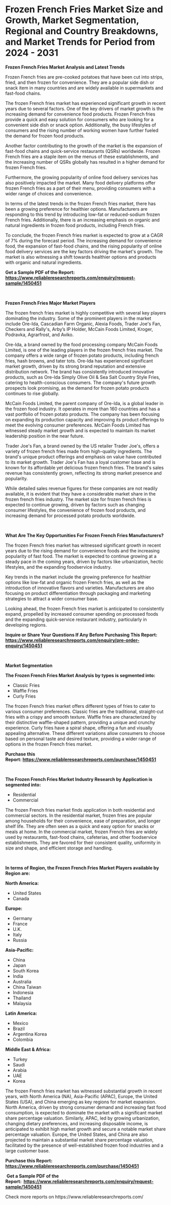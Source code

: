 <p><h1>Frozen French Fries Market Size and Growth, Market Segmentation, Regional and Country Breakdowns, and Market Trends for Period from 2024 -  2031</h1></p><p><strong>Frozen French Fries Market Analysis and Latest Trends</strong></p>
<p><p>Frozen French fries are pre-cooked potatoes that have been cut into strips, fried, and then frozen for convenience. They are a popular side dish or snack item in many countries and are widely available in supermarkets and fast-food chains.</p><p>The frozen French fries market has experienced significant growth in recent years due to several factors. One of the key drivers of market growth is the increasing demand for convenience food products. Frozen French fries provide a quick and easy solution for consumers who are looking for a convenient side dish or snack option. Additionally, the busy lifestyles of consumers and the rising number of working women have further fueled the demand for frozen food products.</p><p>Another factor contributing to the growth of the market is the expansion of fast-food chains and quick-service restaurants (QSRs) worldwide. Frozen French fries are a staple item on the menus of these establishments, and the increasing number of QSRs globally has resulted in a higher demand for frozen French fries.</p><p>Furthermore, the growing popularity of online food delivery services has also positively impacted the market. Many food delivery platforms offer frozen French fries as a part of their menu, providing consumers with a wider range of choices and convenience.</p><p>In terms of the latest trends in the frozen French fries market, there has been a growing preference for healthier options. Manufacturers are responding to this trend by introducing low-fat or reduced-sodium frozen French fries. Additionally, there is an increasing emphasis on organic and natural ingredients in frozen food products, including French fries.</p><p>To conclude, the frozen French fries market is expected to grow at a CAGR of 7% during the forecast period. The increasing demand for convenience food, the expansion of fast-food chains, and the rising popularity of online food delivery services are the key factors driving the market's growth. The market is also witnessing a shift towards healthier options and products with organic and natural ingredients.</p></p>
<p><strong>Get a Sample PDF of the Report:&nbsp; <a href="https://www.reliableresearchreports.com/enquiry/request-sample/1450451">https://www.reliableresearchreports.com/enquiry/request-sample/1450451</a></strong></p>
<p>&nbsp;</p>
<p><strong>Frozen French Fries Major Market Players</strong></p>
<p><p>The frozen french fries market is highly competitive with several key players dominating the industry. Some of the prominent players in the market include Ore-Ida, Cascadian Farm Organic, Alexia Foods, Trader Joe's Fan, Checkers and Rally's, Arby’s IP Holder, McCain Foods Limited, Kroger, Podravka, Agrarfrost, and Aviko.</p><p>Ore-Ida, a brand owned by the food processing company McCain Foods Limited, is one of the leading players in the frozen french fries market. The company offers a wide range of frozen potato products, including french fries, hash browns, and tater tots. Ore-Ida has experienced significant market growth, driven by its strong brand reputation and extensive distribution network. The brand has consistently introduced innovative products, such as Ore-Ida Simply Olive Oil & Sea Salt Country Style Fries, catering to health-conscious consumers. The company's future growth prospects look promising, as the demand for frozen potato products continues to rise globally.</p><p>McCain Foods Limited, the parent company of Ore-Ida, is a global leader in the frozen food industry. It operates in more than 160 countries and has a vast portfolio of frozen potato products. The company has been focusing on expanding its production capacity and improving its product offerings to meet the evolving consumer preferences. McCain Foods Limited has witnessed steady market growth and is expected to maintain its market leadership position in the near future.</p><p>Trader Joe's Fan, a brand owned by the US retailer Trader Joe's, offers a variety of frozen french fries made from high-quality ingredients. The brand's unique product offerings and emphasis on value have contributed to its market growth. Trader Joe's Fan has a loyal customer base and is known for its affordable yet delicious frozen french fries. The brand's sales revenue has consistently grown, reflecting its strong market presence and popularity.</p><p>While detailed sales revenue figures for these companies are not readily available, it is evident that they have a considerable market share in the frozen french fries industry. The market size for frozen french fries is expected to continue growing, driven by factors such as changing consumer lifestyles, the convenience of frozen food products, and increasing demand for processed potato products worldwide.</p></p>
<p>&nbsp;</p>
<p><strong>What Are The Key Opportunities For Frozen French Fries Manufacturers?</strong></p>
<p><p>The frozen French fries market has witnessed significant growth in recent years due to the rising demand for convenience foods and the increasing popularity of fast food. The market is expected to continue growing at a steady pace in the coming years, driven by factors like urbanization, hectic lifestyles, and the expanding foodservice industry.</p><p>Key trends in the market include the growing preference for healthier options like low-fat and organic frozen French fries, as well as the introduction of innovative flavors and varieties. Manufacturers are also focusing on product differentiation through packaging and marketing strategies to attract a wider consumer base.</p><p>Looking ahead, the frozen French fries market is anticipated to consistently expand, propelled by increased consumer spending on processed foods and the expanding quick-service restaurant industry, particularly in developing regions.</p></p>
<p><strong>Inquire or Share Your Questions If Any Before Purchasing This Report: <a href="https://www.reliableresearchreports.com/enquiry/pre-order-enquiry/1450451">https://www.reliableresearchreports.com/enquiry/pre-order-enquiry/1450451</a></strong></p>
<p>&nbsp;</p>
<p><strong>Market Segmentation</strong></p>
<p><strong>The Frozen French Fries Market Analysis by types is segmented into:</strong></p>
<p><ul><li>Classic Fries</li><li>Waffle Fries</li><li>Curly Fries</li></ul></p>
<p><p>The frozen French fries market offers different types of fries to cater to various consumer preferences. Classic fries are the traditional, straight-cut fries with a crispy and smooth texture. Waffle fries are characterized by their distinctive waffle-shaped pattern, providing a unique and crunchy experience. Curly fries have a spiral shape, offering a fun and visually appealing alternative. These different variations allow consumers to choose based on personal taste and desired texture, providing a wider range of options in the frozen French fries market.</p></p>
<p><strong>Purchase this Report:&nbsp;<a href="https://www.reliableresearchreports.com/purchase/1450451">https://www.reliableresearchreports.com/purchase/1450451</a></strong></p>
<p>&nbsp;</p>
<p><strong>The Frozen French Fries Market Industry Research by Application is segmented into:</strong></p>
<p><ul><li>Residential</li><li>Commercial</li></ul></p>
<p><p>The frozen French fries market finds application in both residential and commercial sectors. In the residential market, frozen fries are popular among households for their convenience, ease of preparation, and longer shelf life. They are often seen as a quick and easy option for snacks or meals at home. In the commercial market, frozen French fries are widely used by restaurants, fast-food chains, cafeterias, and other foodservice establishments. They are favored for their consistent quality, uniformity in size and shape, and efficient storage and handling.</p></p>
<p>&nbsp;</p>
<p><strong>In terms of Region, the Frozen French Fries Market Players available by Region are:</strong></p>
<p>
    <p> <strong> North America: </strong>
        <ul>
            <li>United States</li>
            <li>Canada</li>
        </ul>
        </p> 
    <p> <strong> Europe: </strong>
        <ul>
            <li>Germany</li>
            <li>France</li>
            <li>U.K.</li>
            <li>Italy</li>
            <li>Russia</li>
        </ul>
        </p> 
    <p> <strong> Asia-Pacific: </strong>
        <ul>
            <li>China</li>
            <li>Japan</li>
            <li>South Korea</li>
            <li>India</li>
            <li>Australia</li>
            <li>China Taiwan</li>
            <li>Indonesia</li>
            <li>Thailand</li>
            <li>Malaysia</li>
        </ul>
        </p> 
    <p> <strong> Latin America: </strong>
        <ul>
            <li>Mexico</li>
            <li>Brazil</li>
            <li>Argentina Korea</li>
            <li>Colombia</li>
        </ul>
        </p> 
    <p> <strong> Middle East & Africa: </strong>
        <ul>
            <li>Turkey</li>
            <li>Saudi</li>
            <li>Arabia</li>
            <li>UAE</li>
            <li>Korea</li>
        </ul>
    </p>
    </p>
<p><p>The frozen French fries market has witnessed substantial growth in recent years, with North America (NA), Asia-Pacific (APAC), Europe, the United States (USA), and China emerging as key regions for market expansion. North America, driven by strong consumer demand and increasing fast food consumption, is expected to dominate the market with a significant market share percentage valuation. Similarly, APAC, led by growing urbanization, changing dietary preferences, and increasing disposable income, is anticipated to exhibit high market growth and secure a notable market share percentage valuation. Europe, the United States, and China are also projected to maintain a substantial market share percentage valuation, facilitated by the presence of well-established frozen food industries and a large customer base.</p></p>
<p><strong>Purchase this Report: <a href="https://www.reliableresearchreports.com/purchase/1450451">https://www.reliableresearchreports.com/purchase/1450451</a></strong></p>
<p>&nbsp;<strong>Get a Sample PDF of the Report:&nbsp;&nbsp;<a href="https://www.reliableresearchreports.com/enquiry/request-sample/1450451">https://www.reliableresearchreports.com/enquiry/request-sample/1450451</a></strong></p>
<p><strong></strong></p>
<p>Check more reports on https://www.reliableresearchreports.com/</p>